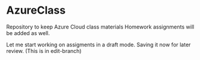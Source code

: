 # AzureClass
Repository to keep Azure Cloud class materials
Homework assignments will be added as well.

Let me start working on assigments in a draft mode. Saving it now for later review. (This is in edit-branch)
